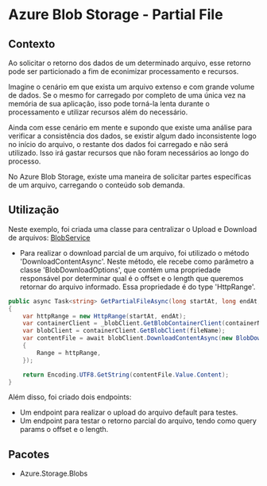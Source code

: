 # Azure Blob Storage - Partial File
## Contexto
<p>Ao solicitar o retorno dos dados de um determinado arquivo, esse retorno pode ser particionado a fim de econimizar processamento e recursos.</p>
<p>Imagine o cenário em que exista um arquivo extenso e com grande volume de dados. Se o mesmo for carregado por completo de uma única vez na memória de sua aplicação, isso pode torná-la lenta durante o processamento e utilizar recursos além do necessário.</p>
<p>Ainda com esse cenário em mente e supondo que existe uma análise para verificar a consistência dos dados, se existir algum dado inconsistente logo no início do arquivo, o restante dos dados foi carregado e não será utilizado. Isso irá gastar recursos que não foram necessários ao longo do processo.</p>
<p>No Azure Blob Storage, existe uma maneira de solicitar partes específicas de um arquivo, carregando o conteúdo sob demanda.</p>

## Utilização
Neste exemplo, foi criada uma classe para centralizar o Upload e Download de arquivos: [BlobService](https://github.com/martineli17/.net-azure-blob-storage-partial-file/blob/master/Api/BlobService.cs)
- Para realizar o download parcial de um arquivo, foi utilizado o método 'DownloadContentAsync'. Neste método, ele recebe como parâmetro a classe 'BlobDownloadOptions', que contém uma propriedade responsável por determinar qual é o offset e o length que queremos retornar do arquivo informado. Essa propriedade é do type 'HttpRange'.
```csharp
public async Task<string> GetPartialFileAsync(long startAt, long endAt, string fileName, string containerName)
{
    var httpRange = new HttpRange(startAt, endAt);
    var containerClient = _blobClient.GetBlobContainerClient(containerName);
    var blobClient = containerClient.GetBlobClient(fileName);
    var contentFile = await blobClient.DownloadContentAsync(new BlobDownloadOptions()
    {
        Range = httpRange,
    });

    return Encoding.UTF8.GetString(contentFile.Value.Content);
}
```

Além disso, foi criado dois endpoints:
- Um endpoint para realizar o upload do arquivo default para testes.
- Um endpoint para testar o retorno parcial do arquivo, tendo como query params o offset e o length.

## Pacotes
- Azure.Storage.Blobs

